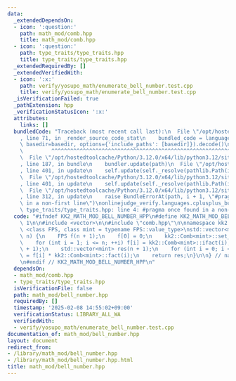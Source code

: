 ```yaml
---
data:
  _extendedDependsOn:
  - icon: ':question:'
    path: math_mod/comb.hpp
    title: math_mod/comb.hpp
  - icon: ':question:'
    path: type_traits/type_traits.hpp
    title: type_traits/type_traits.hpp
  _extendedRequiredBy: []
  _extendedVerifiedWith:
  - icon: ':x:'
    path: verify/yosupo_math/enumerate_bell_number.test.cpp
    title: verify/yosupo_math/enumerate_bell_number.test.cpp
  _isVerificationFailed: true
  _pathExtension: hpp
  _verificationStatusIcon: ':x:'
  attributes:
    links: []
  bundledCode: "Traceback (most recent call last):\n  File \"/opt/hostedtoolcache/Python/3.12.0/x64/lib/python3.12/site-packages/onlinejudge_verify/documentation/build.py\"\
    , line 71, in _render_source_code_stat\n    bundled_code = language.bundle(stat.path,\
    \ basedir=basedir, options={'include_paths': [basedir]}).decode()\n          \
    \         ^^^^^^^^^^^^^^^^^^^^^^^^^^^^^^^^^^^^^^^^^^^^^^^^^^^^^^^^^^^^^^^^^^^^^^^^^^^^^^^^^\n\
    \  File \"/opt/hostedtoolcache/Python/3.12.0/x64/lib/python3.12/site-packages/onlinejudge_verify/languages/cplusplus.py\"\
    , line 187, in bundle\n    bundler.update(path)\n  File \"/opt/hostedtoolcache/Python/3.12.0/x64/lib/python3.12/site-packages/onlinejudge_verify/languages/cplusplus_bundle.py\"\
    , line 401, in update\n    self.update(self._resolve(pathlib.Path(included), included_from=path))\n\
    \  File \"/opt/hostedtoolcache/Python/3.12.0/x64/lib/python3.12/site-packages/onlinejudge_verify/languages/cplusplus_bundle.py\"\
    , line 401, in update\n    self.update(self._resolve(pathlib.Path(included), included_from=path))\n\
    \  File \"/opt/hostedtoolcache/Python/3.12.0/x64/lib/python3.12/site-packages/onlinejudge_verify/languages/cplusplus_bundle.py\"\
    , line 312, in update\n    raise BundleErrorAt(path, i + 1, \"#pragma once found\
    \ in a non-first line\")\nonlinejudge_verify.languages.cplusplus_bundle.BundleErrorAt:\
    \ type_traits/type_traits.hpp: line 4: #pragma once found in a non-first line\n"
  code: "#ifndef KK2_MATH_MOD_BELL_NUMBER_HPP\n#define KK2_MATH_MOD_BELL_NUMBER_HPP\
    \ 1\n\n#include <vector>\n\n#include \"comb.hpp\"\n\nnamespace kk2 {\n\ntemplate\
    \ <class FPS, class mint = typename FPS::value_type>\nstd::vector<mint> enumerate_bell_number(int\
    \ n) {\n    FPS f(n + 1);\n    f[0] = 0;\n    kk2::Comb<mint>::set_upper(n);\n\
    \    for (int i = 1; i <= n; ++i) f[i] = kk2::Comb<mint>::ifact(i);\n    f = f.exp(n\
    \ + 1);\n    std::vector<mint> res(n + 1);\n    for (int i = 0; i <= n; ++i) res[i]\
    \ = f[i] * kk2::Comb<mint>::fact(i);\n    return res;\n}\n\n} // namespace kk2\n\
    \n#endif // KK2_MATH_MOD_BELL_NUMBER_HPP\n"
  dependsOn:
  - math_mod/comb.hpp
  - type_traits/type_traits.hpp
  isVerificationFile: false
  path: math_mod/bell_number.hpp
  requiredBy: []
  timestamp: '2025-02-08 14:55:02+09:00'
  verificationStatus: LIBRARY_ALL_WA
  verifiedWith:
  - verify/yosupo_math/enumerate_bell_number.test.cpp
documentation_of: math_mod/bell_number.hpp
layout: document
redirect_from:
- /library/math_mod/bell_number.hpp
- /library/math_mod/bell_number.hpp.html
title: math_mod/bell_number.hpp
---
```

